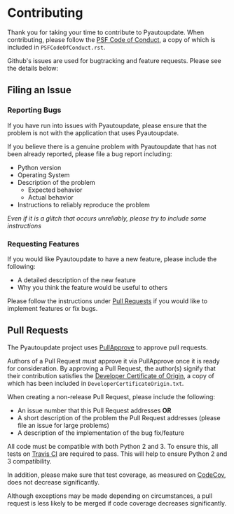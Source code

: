 # Contributing
Thank you for taking your time to contribute to Pyautoupdate.
When contributing, please follow the
[PSF Code of Conduct](https://www.python.org/psf/codeofconduct/),
a copy of which is included in `PSFCodeOfConduct.rst`.

Github's issues are used for bugtracking and feature requests. Please see the details below:

## Filing an Issue
### Reporting Bugs
If you have run into issues with Pyautoupdate,
please ensure that the problem is not with the application that uses Pyautoupdate.

If you believe there is a genuine problem with Pyautoupdate
that has not been already reported, please file a bug report including:
 - Python version
 - Operating System
 - Description of the problem
    - Expected behavior
    - Actual behavior
 - Instructions to reliably reproduce the problem

*Even if it is a glitch that occurs unreliably, please try to include some instructions*
### Requesting Features
If you would like Pyautoupdate to have a new feature, please include the following:
 - A detailed description of the new feature
 - Why you think the feature would be useful to others

Please follow the instructions under [Pull Requests](#pull-requests)
if you would like to implement features or fix bugs.

## Pull Requests
The Pyautoupdate project uses [PullApprove](https://pullapprove.com/) to approve pull requests.

Authors of a Pull Request *must* approve it via PullApprove once it is ready for consideration.
By approving a Pull Request, the author(s) signify that their contribution satisfies the
[Developer Certificate of Origin](http://developercertificate.org/),
a copy of which has been included in `DeveloperCertificateOrigin.txt`.

When creating a non-release Pull Request, please include the following:
 - An issue number that this Pull Request addresses **OR**
 - A short description of the problem the Pull Request addresses (please file an issue for large problems)
 - A description of the implementation of the bug fix/feature

All code must be compatible with both Python 2 and 3.
To ensure this, all tests on [Travis CI](https://travis-ci.org/) are required to pass.
This will help to ensure Python 2 and 3 compatibility.

In addition, please make sure that test coverage, as measured on [CodeCov](https://codecov.io/),
does not decrease significantly.

Although exceptions may be made depending on circumstances,
a pull request is less likely to be merged if code coverage decreases significantly.

